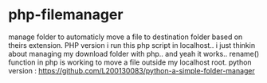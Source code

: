 # php-filemanager
manage folder to automaticly move a file to destination folder based on theirs extension. PHP version
i run this php script in localhost.. i just thinkin about managing my download folder with php.. and yeah it works.. rename() function in php is working to move a file outside my localhost root.
python version : https://github.com/L200130083/python-a-simple-folder-manager

